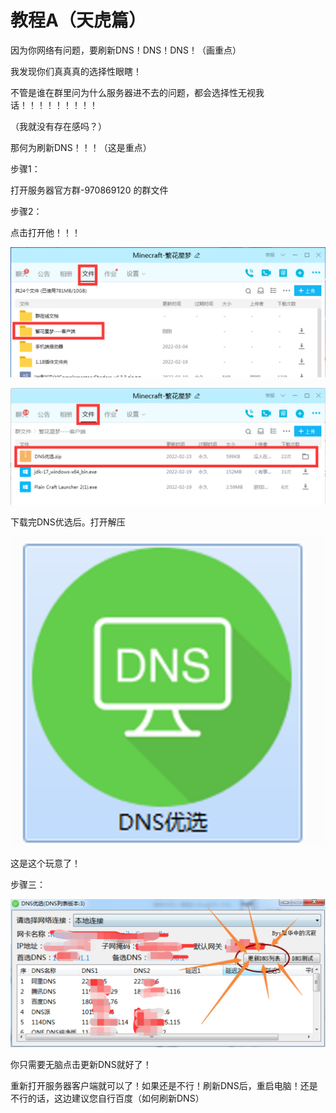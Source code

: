 # 教程A（天虎篇）

因为你网络有问题，要刷新DNS！DNS！DNS！（画重点）

我发现你们真真真的选择性眼瞎！

不管是谁在群里问为什么服务器进不去的问题，都会选择性无视我话！！！！！！！！！

（我就没有存在感吗？）

那何为刷新DNS！！！（这是重点）

步骤1：

打开服务器官方群-970869120 的群文件

步骤2：

点击打开他！！！

![A1](../../images_fhxm/A/A.1.png)

![A2](../../images_fhxm/A/A.2.png)

下载完DNS优选后。打开解压

![A3](../../images_fhxm/A/A.3.png)

这是这个玩意了！

步骤三：

![A4](../../images_fhxm/A/A.4.png)

你只需要无脑点击更新DNS就好了！

重新打开服务器客户端就可以了！如果还是不行！刷新DNS后，重启电脑！还是不行的话，这边建议您自行百度（如何刷新DNS）